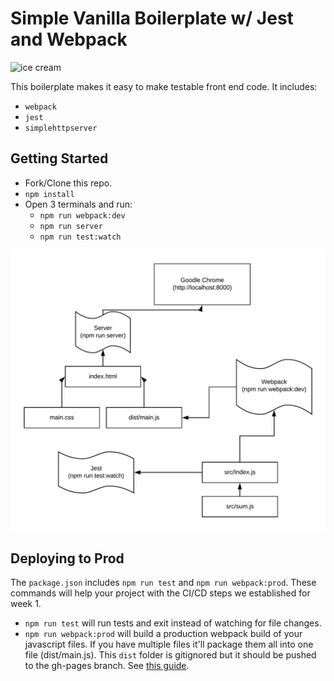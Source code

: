 # Simple Vanilla Boilerplate w/ Jest and Webpack

![ice cream](https://media2.giphy.com/media/cCEt1ShfzOa3u/giphy.gif)

This boilerplate makes it easy to make testable front end code. It includes:

- `webpack`
- `jest`
- `simplehttpserver`

## Getting Started

- Fork/Clone this repo.
- `npm install`
- Open 3 terminals and run:
  - `npm run webpack:dev`
  - `npm run server`
  - `npm run test:watch`

![diagram](diagram.png)

## Deploying to Prod

The `package.json` includes `npm run test` and `npm run webpack:prod`. These commands will help your project with the CI/CD steps we established for week 1.

- `npm run test` will run tests and exit instead of watching for file changes.
- `npm run webpack:prod` will build a production webpack build of your javascript files. If you have multiple files it'll package them all into one file (dist/main.js). This `dist` folder is gitignored but it should be pushed to the gh-pages branch. See [this guide](https://gist.github.com/cobyism/4730490).

